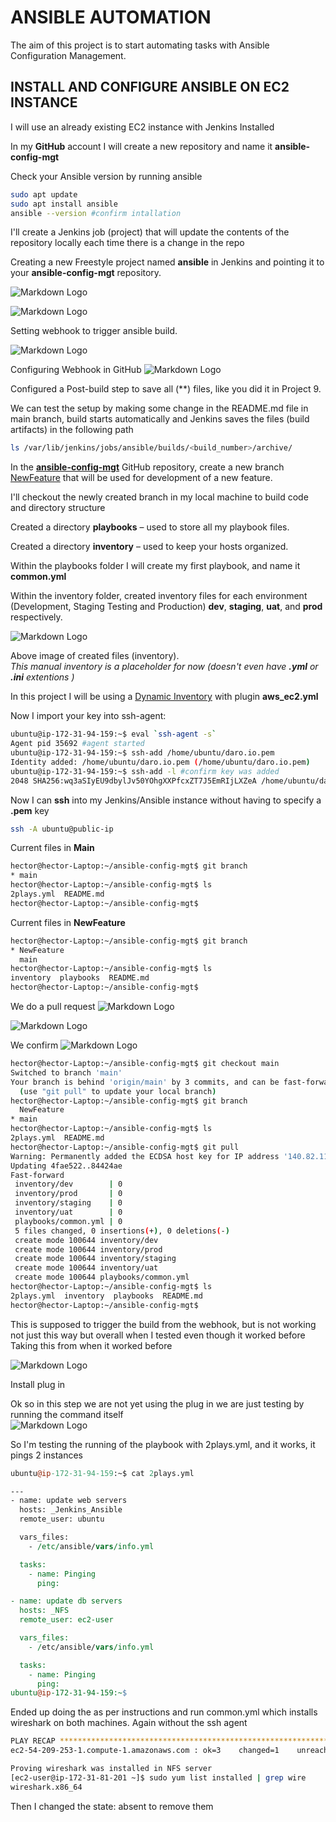# ANSIBLE AUTOMATION
The aim of this project is to start automating tasks with Ansible Configuration Management.

## INSTALL AND CONFIGURE ANSIBLE ON EC2 INSTANCE
I will use an already existing EC2 instance with Jenkins Installed
 

In my **GitHub** account I will create a new repository and name it **ansible-config-mgt**

Check your Ansible version by running ansible 

``` bash
sudo apt update
sudo apt install ansible
ansible --version #confirm intallation
```


I'll create a Jenkins job (project) that will update the contents of the repository locally each time there is a change in the repo

Creating a new Freestyle project named **ansible** in Jenkins and pointing it to your **ansible-config-mgt** repository.

![Markdown Logo](https://raw.githubusercontent.com/hectorproko/ANSIBLE-AUTOMATE/main/images/enterItem.png)     

![Markdown Logo](https://raw.githubusercontent.com/hectorproko/ANSIBLE-AUTOMATE/main/images/repositoryURL.png)  


Setting  webhook to trigger ansible build.  

![Markdown Logo](https://raw.githubusercontent.com/hectorproko/ANSIBLE-AUTOMATE/main/images/buildTriggers.png)  

Configuring Webhook in GitHub
![Markdown Logo](https://raw.githubusercontent.com/hectorproko/ANSIBLE-AUTOMATE/main/images/addWebhook.png)  


Configured a Post-build step to save all (**) files, like you did it in Project 9.

We can test the setup by making some change in the README.md file in main branch, build starts automatically and Jenkins saves the files (build artifacts) in the following path

``` bash  
ls /var/lib/jenkins/jobs/ansible/builds/<build_number>/archive/
```

In the **[ansible-config-mgt](https://github.com/hectorproko/ansible-config-mgt/tree/main)** GitHub repository, create a new branch [NewFeature](https://github.com/hectorproko/ansible-config-mgt/tree/NewFeature) that will be used for development of a new feature.  


I'll checkout the newly created branch in my local machine to build code and directory structure  

Created a directory **playbooks** – used to store all my playbook files.  

Created a directory **inventory** – used to keep your hosts organized.

Within the playbooks folder I will create my first playbook, and name it **common.yml**

Within the inventory folder, created inventory files for each environment (Development, Staging Testing and Production) **dev**, **staging**, **uat**, and **prod** respectively.

![Markdown Logo](https://raw.githubusercontent.com/hectorproko/ANSIBLE-AUTOMATE/main/images/inventory.png)

Above image of created files (inventory).  
_This manual inventory is a placeholder for now (doesn't even have **.yml** or **.ini** extentions )_

In this project I will be using a [Dynamic Inventory](https://github.com/hectorproko/Ansible/blob/main/Ansible_setup.md) with plugin **aws_ec2.yml**   

Now I import your key into ssh-agent:


	
``` bash
ubuntu@ip-172-31-94-159:~$ eval `ssh-agent -s`
Agent pid 35692 #agent started
ubuntu@ip-172-31-94-159:~$ ssh-add /home/ubuntu/daro.io.pem
Identity added: /home/ubuntu/daro.io.pem (/home/ubuntu/daro.io.pem)
ubuntu@ip-172-31-94-159:~$ ssh-add -l #confirm key was added
2048 SHA256:wq3aSIyEU9dbylJv50YOhgXXPfcxZT7J5EmRIjLXZeA /home/ubuntu/daro.io.pem (RSA)
```
Now I can **ssh** into my Jenkins/Ansible instance without having to specify a **.pem** key

``` bash 
ssh -A ubuntu@public-ip
```


Current files in **Main**

``` bash
hector@hector-Laptop:~/ansible-config-mgt$ git branch
* main
hector@hector-Laptop:~/ansible-config-mgt$ ls
2plays.yml  README.md
hector@hector-Laptop:~/ansible-config-mgt$
```

Current files in **NewFeature**

``` bash
hector@hector-Laptop:~/ansible-config-mgt$ git branch
* NewFeature
  main
hector@hector-Laptop:~/ansible-config-mgt$ ls
inventory  playbooks  README.md
hector@hector-Laptop:~/ansible-config-mgt$
```

We do a pull request
![Markdown Logo](https://raw.githubusercontent.com/hectorproko/ANSIBLE-AUTOMATE/main/images/comparingChanges.png)

![Markdown Logo](https://raw.githubusercontent.com/hectorproko/ANSIBLE-AUTOMATE/main/images/mergePull.png)


We confirm
![Markdown Logo](https://raw.githubusercontent.com/hectorproko/ANSIBLE-AUTOMATE/main/images/successfullyMerged.png)


``` bash
hector@hector-Laptop:~/ansible-config-mgt$ git checkout main
Switched to branch 'main'
Your branch is behind 'origin/main' by 3 commits, and can be fast-forwarded.
  (use "git pull" to update your local branch)
hector@hector-Laptop:~/ansible-config-mgt$ git branch
  NewFeature
* main
hector@hector-Laptop:~/ansible-config-mgt$ ls
2plays.yml  README.md
hector@hector-Laptop:~/ansible-config-mgt$ git pull
Warning: Permanently added the ECDSA host key for IP address '140.82.112.3' to the list of known hosts.
Updating 4fae522..84424ae
Fast-forward
 inventory/dev        | 0
 inventory/prod       | 0
 inventory/staging    | 0
 inventory/uat        | 0
 playbooks/common.yml | 0
 5 files changed, 0 insertions(+), 0 deletions(-)
 create mode 100644 inventory/dev
 create mode 100644 inventory/prod
 create mode 100644 inventory/staging
 create mode 100644 inventory/uat
 create mode 100644 playbooks/common.yml
hector@hector-Laptop:~/ansible-config-mgt$ ls
2plays.yml  inventory  playbooks  README.md
hector@hector-Laptop:~/ansible-config-mgt$
```


This is supposed to trigger the build from the webhook, but is not working not just this way but overall when I tested even though it worked before
Taking this from when it worked before

![Markdown Logo](https://raw.githubusercontent.com/hectorproko/ANSIBLE-AUTOMATE/main/images/consoleOutput.png)


Install plug in

Ok so in this step we are not yet using the plug in we are just testing by running the command itself  
![Markdown Logo](https://raw.githubusercontent.com/hectorproko/ANSIBLE-AUTOMATE/main/images/plugin.png)    
    

So I'm testing the running of the playbook with 2plays.yml, and it works, it pings 2 instances 

``` perl
ubuntu@ip-172-31-94-159:~$ cat 2plays.yml
```
``` perl
---
- name: update web servers
  hosts: _Jenkins_Ansible
  remote_user: ubuntu

  vars_files:
    - /etc/ansible/vars/info.yml

  tasks:
    - name: Pinging
      ping:

- name: update db servers
  hosts: _NFS
  remote_user: ec2-user

  vars_files:
    - /etc/ansible/vars/info.yml

  tasks:
    - name: Pinging
      ping:
ubuntu@ip-172-31-94-159:~$
```


Ended up doing the as per instructions and run common.yml which installs wireshark on both machines. Again without the ssh agent 

``` bash
PLAY RECAP *****************************************************************************************ec2-3-220-20-204.compute-1.amazonaws.com : ok=3    changed=1    unreachable=0    failed=0    skipped=0    rescued=0    ignored=0
ec2-54-209-253-1.compute-1.amazonaws.com : ok=3    changed=1    unreachable=0    failed=0    skipped=0    rescued=0    ignored=0
```
``` bash
Proving wireshark was installed in NFS server
[ec2-user@ip-172-31-81-201 ~]$ sudo yum list installed | grep wire
wireshark.x86_64
```

Then I changed the state: absent to remove them